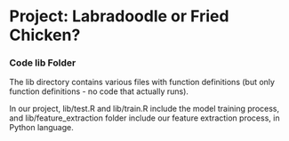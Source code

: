 # Project: Labradoodle or Fried Chicken? 

### Code lib Folder

The lib directory contains various files with function definitions (but only function definitions - no code that actually runs).

In our project, lib/test.R and lib/train.R include the model training process, and lib/feature_extraction folder include our feature extraction process, in Python language. 
